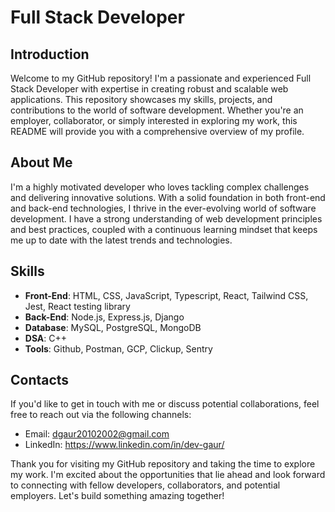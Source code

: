 # Full Stack Developer

## Introduction
Welcome to my GitHub repository! I'm a passionate and experienced Full Stack Developer with expertise in creating robust and scalable web applications. This repository showcases my skills, projects, and contributions to the world of software development. Whether you're an employer, collaborator, or simply interested in exploring my work, this README will provide you with a comprehensive overview of my profile.

## About Me
I'm a highly motivated developer who loves tackling complex challenges and delivering innovative solutions. With a solid foundation in both front-end and back-end technologies, I thrive in the ever-evolving world of software development. I have a strong understanding of web development principles and best practices, coupled with a continuous learning mindset that keeps me up to date with the latest trends and technologies.

## Skills
- **Front-End**: HTML, CSS, JavaScript, Typescript, React, Tailwind CSS, Jest, React testing library
- **Back-End**: Node.js, Express.js, Django
- **Database**: MySQL, PostgreSQL, MongoDB
- **DSA**: C++
- **Tools**: Github, Postman, GCP, Clickup, Sentry

## Contacts
If you'd like to get in touch with me or discuss potential collaborations, feel free to reach out via the following channels:

- Email: dgaur20102002@gmail.com
- LinkedIn: https://www.linkedin.com/in/dev-gaur/

Thank you for visiting my GitHub repository and taking the time to explore my work. I'm excited about the opportunities that lie ahead and look forward to connecting with fellow developers, collaborators, and potential employers. Let's build something amazing together!
